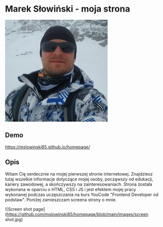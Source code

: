 # Marek Słowiński - moja strona

![Marek](https://github.com/mslowinski85/homepage/blob/main/images/Mark.jpg)

## Demo

https://mslowinski85.github.io/homepage/

## Opis

Witam Cię serdecznie na mojej pierwszej stronie internetowej. Znajdziesz tutaj wszelkie informacje dotyczące mojej osoby, począwszy od edukacji, kariery zawodowej, a skończywszy na zainteresowaniach. Strona została wykonana w oparciu o HTML, CSS i JS i jest efektem mojej pracy wykonanej podczas uczęszczania na kurs YouCode "Frontend Developer od podstaw". Poniżej zamieszczam screena strony o mnie.

![Screen shot page] (https://github.com/mslowinski85/homepage/blob/main/images/screen shot.jpg)
